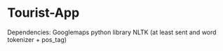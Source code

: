 # Tourist-App

Dependencies:
	Googlemaps python library
	NLTK (at least sent and word tokenizer + pos_tag)
